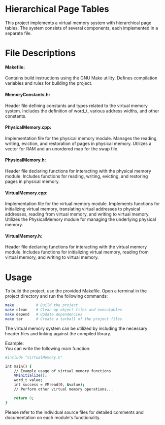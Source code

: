 # Hierarchical Page Tables

This project implements a virtual memory system with hierarchical page tables.
The system consists of several components, each implemented in a separate file.


# File Descriptions

#### Makefile:
Contains build instructions using the GNU Make utility.
Defines compilation variables and rules for building the project.
  
#### MemoryConstants.h:
Header file defining constants and types related to the virtual memory system.
Includes the definition of word_t, various address widths, and other constants.
  
#### PhysicalMemory.cpp:
Implementation file for the physical memory module.
Manages the reading, writing, eviction, and restoration of pages in physical
memory.
Utilizes a vector for RAM and an unordered map for the swap file.
  
#### PhysicalMemory.h:
Header file declaring functions for interacting with the physical memory
module.
Includes functions for reading, writing, evicting, and restoring pages in
physical memory.
  
#### VirtualMemory.cpp:
Implementation file for the virtual memory module.
Implements functions for initializing virtual memory, translating virtual
addresses to physical addresses, reading from virtual memory, and writing to
virtual memory.
Utilizes the PhysicalMemory module for managing the underlying physical memory.
  
#### VirtualMemory.h:
Header file declaring functions for interacting with the virtual memory module.
Includes functions for initializing virtual memory, reading from virtual
memory, and writing to virtual memory.


# Usage

To build the project, use the provided Makefile. Open a terminal in the project
directory and run the following commands:

```sh
make          # Build the project
make clean    # Clean up object files and executables
make depend   # Update dependencies
make tar      # Create a tarball of the project files
```

The virtual memory system can be utilized by including the necessary header
files and linking against the compiled library.

Example:  
You can write the following main function:

```sh
#include "VirtualMemory.h"

int main() {
    // Example usage of virtual memory functions
    VMinitialize();
    word_t value;
    int success = VMread(0, &value);
    // Perform other virtual memory operations...

    return 0;
}
```

Please refer to the individual source files for detailed comments and
documentation on each module's functionality.
